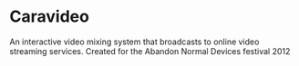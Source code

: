 Caravideo
=========

An interactive video mixing system that broadcasts to online video streaming services. Created for the Abandon Normal Devices festival 2012